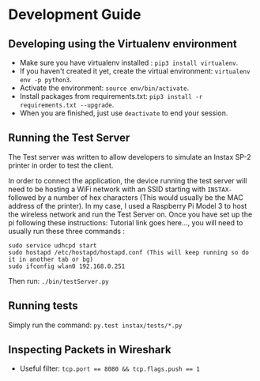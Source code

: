 # Development Guide


## Developing using the Virtualenv environment

* Make sure you have virtualenv installed : `pip3 install virtualenv`.
* If you haven't created it yet, create the virtual environment: `virtualenv env -p python3`.
* Activate the environment: `source env/bin/activate`.
* Install packages from requirements.txt: `pip3 install -r requirements.txt --upgrade`.
* When you are finished, just use `deactivate` to end your session.

## Running the Test Server

The Test server was written to allow developers to simulate an Instax SP-2 printer in order to test the client.

In order to connect the application, the device running the test server will need to be hosting a WiFi network with an SSID starting with `INSTAX-` followed by a number of hex characters (This would usually be the MAC address of the printer). In my case, I used a Raspberry Pi Model 3 to host the wireless network and run the Test Server on.
Once you have set up the pi following these instructions: Tutorial link goes here..., you will need to usually run these three commands :

```
sudo service udhcpd start
sudo hostapd /etc/hostapd/hostapd.conf (This will keep running so do it in another tab or bg)
sudo ifconfig wlan0 192.168.0.251
```

Then run: `./bin/testServer.py`

## Running tests
Simply run the command: `py.test instax/tests/*.py`


## Inspecting Packets in Wireshark
* Useful filter: `tcp.port == 8080 && tcp.flags.push == 1`

